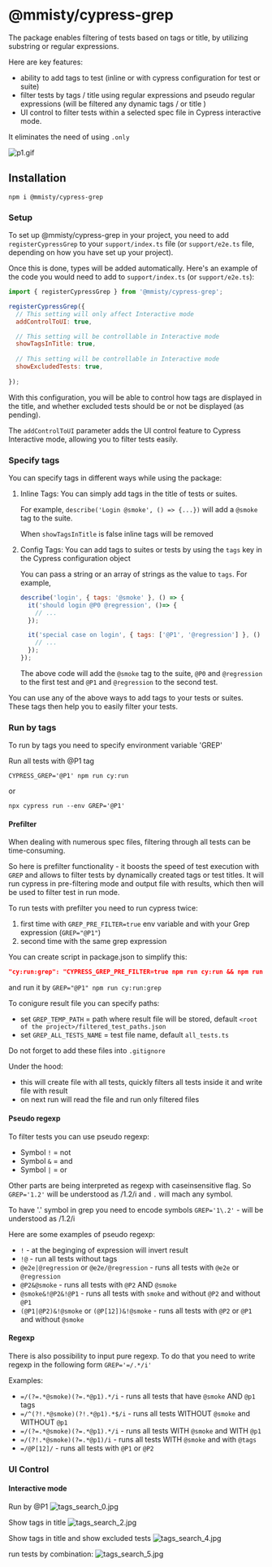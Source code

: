 # @mmisty/cypress-grep
The package enables filtering of tests based on tags or title, 
by utilizing substring or regular expressions.

Here are key features:
 - ability to add tags to test (inline or with
cypress configuration for test or suite)
 - filter tests by tags / title using regular expressions and pseudo regular expressions
   (will be filtered any dynamic tags / or title )
 -  UI control to filter tests within a selected spec file in Cypress interactive mode.

   It eliminates the need of using `.only`


![p1.gif](https://github.com/mmisty/cypress-grep/blob/main/docs-template/demo.gif)

## Installation

```
npm i @mmisty/cypress-grep
```

### Setup
To set up @mmisty/cypress-grep in your project, you need to add `registerCypressGrep` to
your `support/index.ts` file (or `support/e2e.ts` file, 
depending on how you have set up your project).

Once this is done, types will be added automatically. 
Here's an example of the code you would need to add to `support/index.ts` (or `support/e2e.ts`):

```javascript
import { registerCypressGrep } from '@mmisty/cypress-grep';

registerCypressGrep({
  // This setting will only affect Interactive mode
  addControlToUI: true,

  // This setting will be controllable in Interactive mode 
  showTagsInTitle: true,
  
  // This setting will be controllable in Interactive mode 
  showExcludedTests: true, 
  
});
```
With this configuration, you will be able to control how tags are displayed in 
the title, and whether excluded tests should be or not be displayed (as pending). 

The `addControlToUI` parameter adds the UI control feature to Cypress Interactive mode,
allowing you to filter tests easily.

### Specify tags
You can specify tags in different ways while using the package:

1. Inline Tags: You can simply add tags in the title of tests or suites. 
 
   For example, `describe('Login @smoke', () => {...})` will add a `@smoke` tag to the suite.
   
   When `showTagsInTitle` is false inline tags will be removed

2. Config Tags: You can add tags to suites or tests by using the `tags` key in the Cypress configuration object

   You can pass a string or an array of strings as the value to `tags`. For example,

   ```javascript
   describe('login', { tags: '@smoke' }, () => {
     it('should login @P0 @regression', ()=> {
       // ...
     });
   
     it('special case on login', { tags: ['@P1', '@regression'] }, () => {
       // ...
     });
   });
   ```

   The above code will add the `@smoke` tag to the suite, `@P0` and `@regression` to the first test
   and `@P1` and `@regression` to the second test.

You can use any of the above ways to add tags to your tests or suites. 
These tags then help you to easily filter your tests.

### Run by tags

To run by tags you need to specify environment variable 'GREP'

Run all tests with @P1 tag
```
CYPRESS_GREP='@P1' npm run cy:run
```
or 

```
npx cypress run --env GREP='@P1'
```

#### Prefilter

When dealing with numerous spec files, filtering through all tests
can be time-consuming.

So here is prefilter functionality  - it boosts the speed of test execution with `GREP` and allows to
 filter tests by dynamically created tags or test titles.
It will run cypress in pre-filtering mode and output file with results,
which then will be used to filter test in run mode.

To run tests with prefilter you need to run cypress twice:
1. first time with `GREP_PRE_FILTER=true` env variable and with your Grep expression (`GREP="@P1"`)
2. second time with the same grep expression

You can create script in package.json to simplify this:
```json
"cy:run:grep": "CYPRESS_GREP_PRE_FILTER=true npm run cy:run && npm run cy:run",
```

and run it by `GREP="@P1" npm run cy:run:grep`

To conigure result file you can specify paths:
- set `GREP_TEMP_PATH` = path where result file will be stored, default `<root of the project>/filtered_test_paths.json`
- set `GREP_ALL_TESTS_NAME` = test file name, default `all_tests.ts`

Do not forget to add these files into `.gitignore`

Under the hood:
- this will create file with all tests, quickly filters all tests inside it and write file with result
- on next run will read the file and run only filtered files

#### Pseudo regexp
To filter tests you can use pseudo regexp:

 - Symbol `!` = not  
 - Symbol `&` = and
 - Symbol `|` = or

Other parts are being interpreted as regexp with caseinsensitive flag. 
So `GREP='1.2'` will be understood as /1.2/i and `.` will mach any symbol.

To have '.' symbol in grep you need to encode symbols `GREP='1\.2'` - will be understood as /1\.2/i

Here are some examples of pseudo regexp: 
 - `!` - at the beginging of expression will invert result
- `!@` - run all tests without tags
- `@e2e|@regression` or `@e2e/@regression` - runs all tests with `@e2e` or `@regression`
- `@P2&@smoke` - runs all tests with `@P2` AND `@smoke`
- `@smoke&!@P2&!@P1` - runs all tests with `smoke` and without `@P2` and without `@P1`
- `(@P1|@P2)&!@smoke` or `(@P[12])&!@smoke` - runs all tests with `@P2` or `@P1` and without `@smoke`

#### Regexp
There is also possibility to input pure regexp.
To do that you need to write regexp in the following form `GREP='=/.*/i'`

Examples:
- `=/(?=.*@smoke)(?=.*@p1).*/i` - runs all tests that have `@smoke` AND `@p1` tags
- `=/^(?!.*@smoke)(?!.*@p1).*$/i` - runs all tests WITHOUT `@smoke` and WITHOUT `@p1`
- `=/(?=.*@smoke)(?=.*@p1).*/i` - runs all tests WITH `@smoke` and WITH `@p1`
- `=/(?!.*@smoke)(?=.*@p1)/i` - runs all tests WITH `@smoke` and with `@tags`
- `=/@P[12]/` - runs all tests with `@P1` or `@P2`

### UI Control

#### Interactive mode
Run by @P1
![tags_search_0.jpg](https://github.com/mmisty/cypress-grep/blob/main/docs-template/tags_search_0.jpg)

Show tags in title
![tags_search_2.jpg](https://github.com/mmisty/cypress-grep/blob/main/docs-template/tags_search_2.jpg)

Show tags in title and show excluded tests
![tags_search_4.jpg](https://github.com/mmisty/cypress-grep/blob/main/docs-template/tags_search_4.jpg)

run tests by combination:
![tags_search_5.jpg](https://github.com/mmisty/cypress-grep/blob/main/docs-template/tags_search_5.jpg)
